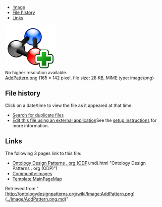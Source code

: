 * [Image](../Image/AddPattern.png.md#file)
* [File history](../Image/AddPattern.png.md#filehistory)
* [Links](../Image/AddPattern.png.md#filelinks)

[![Image:AddPattern.png](../images/0/0c/AddPattern.png)](../images/0/0c/AddPattern.png)  
No higher resolution available.  
[AddPattern.png](../images/0/0c/AddPattern.png)‎ (165 × 142 pixel, file size: 28 KB, MIME type: image/png)

## File history

Click on a date/time to view the file as it appeared at that time.



  
* [Search for duplicate files](http://ontologydesignpatterns.org/wiki/Special:FileDuplicateSearch/AddPattern.png "Special:FileDuplicateSearch/AddPattern.png")
* [Edit this file using an external application](http://ontologydesignpatterns.org/wiki/index.php?title=Image:AddPattern.png&action=edit&externaledit=true&mode=file "Image:AddPattern.png")See the [setup instructions](http://www.mediawiki.org/wiki/Manual:External_editors "http://www.mediawiki.org/wiki/Manual:External_editors") for more information.

## Links



The following 3 pages link to this file:


* [Ontology Design Patterns . org (ODP)](../Ontology_Design_Patterns_._org_(ODP).md).md).html "Ontology Design Patterns . org (ODP)")
* [Community:Images](../Community/Images.md "Community:Images")
* [Template:MainPageMap](../Template/MainPageMap.md "Template:MainPageMap")


Retrieved from "[http://ontologydesignpatterns.org/wiki/Image:AddPattern.png](../Image/AddPattern.png.md)"